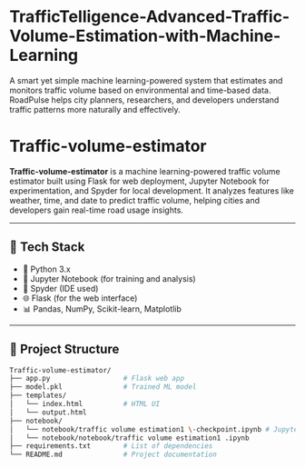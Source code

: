 # TrafficTelligence-Advanced-Traffic-Volume-Estimation-with-Machine-Learning
A smart yet simple machine learning-powered system that estimates and monitors traffic volume based on environmental and time-based data. RoadPulse helps city planners, researchers, and developers understand traffic patterns more naturally and effectively.

# Traffic-volume-estimator

**Traffic-volume-estimator** is a machine learning-powered traffic volume estimator built using Flask for web deployment, Jupyter Notebook for experimentation, and Spyder for local development. It analyzes features like weather, time, and date to predict traffic volume, helping cities and developers gain real-time road usage insights.

---

## 🔧 Tech Stack

- 🐍 Python 3.x
- 📘 Jupyter Notebook (for training and analysis)
- 🧪 Spyder (IDE used)
- 🌐 Flask (for the web interface)
- 📊 Pandas, NumPy, Scikit-learn, Matplotlib

---

## 📁 Project Structure

```bash
Traffic-volume-estimator/
├── app.py                  # Flask web app
├── model.pkl               # Trained ML model
├── templates/
│   └── index.html          # HTML UI
│   └── output.html 
├── notebook/
│   └── notebook/traffic volume estimation1 \-checkpoint.ipynb # Jupyter Notebook for training
│   └── notebook/notebook/traffic volume estimation1 .ipynb
├── requirements.txt        # List of dependencies
└── README.md               # Project documentation
